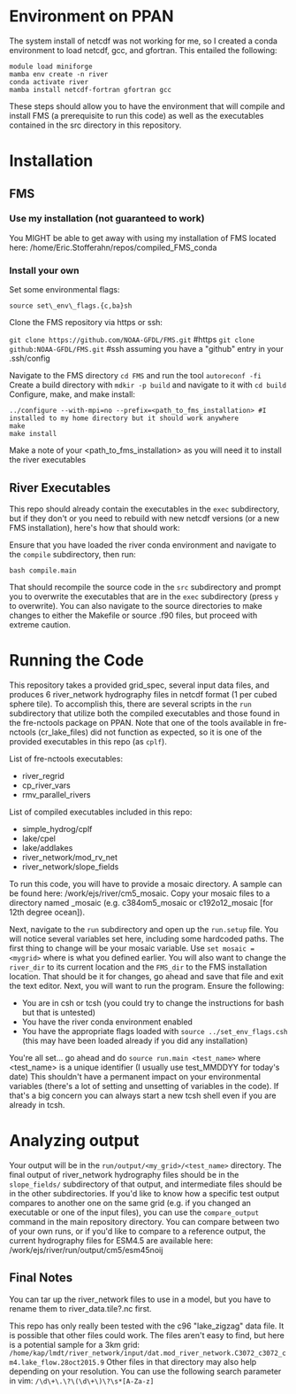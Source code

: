 # Environment on PPAN
The system install of netcdf was not working for me, so I created a conda environment to load netcdf, gcc, and gfortran. This entailed the following:

```
module load miniforge
mamba env create -n river
conda activate river
mamba install netcdf-fortran gfortran gcc
```

These steps should allow you to have the environment that will compile and install FMS (a prerequisite to run this code) as well as the executables contained in the src directory in this repository.

# Installation

## FMS

### Use my installation (not guaranteed to work)
You MIGHT be able to get away with using my installation of FMS located here: /home/Eric.Stofferahn/repos/compiled\_FMS\_conda

### Install your own

Set some environmental flags:

`source set\_env\_flags.{c,ba}sh` 

Clone the FMS repository via https or ssh:

`git clone https://github.com/NOAA-GFDL/FMS.git` #https
`git clone github:NOAA-GFDL/FMS.git` #ssh assuming you have a "github" entry in your .ssh/config

Navigate to the FMS directory `cd FMS` and run the tool `autoreconf -fi`
Create a build directory with `mdkir -p build` and navigate to it with `cd build`
Configure, make, and make install:

```
../configure --with-mpi=no --prefix=<path_to_fms_installation> #I installed to my home directory but it should work anywhere
make
make install
```

Make a note of your \<path\_to\_fms\_installation\> as you will need it to install the river executables

## River Executables

This repo should already contain the executables in the `exec` subdirectory, but if they don't or you need to rebuild with new netcdf versions (or a new FMS installation), here's how that should work:

Ensure that you have loaded the river conda environment and navigate to the `compile` subdirectory, then run:
```
bash compile.main
```

That should recompile the source code in the `src` subdirectory and prompt you to overwrite the executables that are in the `exec` subdirectory (press `y` to overwrite).
You can also navigate to the source directories to make changes to either the Makefile or source .f90 files, but proceed with extreme caution.

# Running the Code

This repository takes a provided grid\_spec, several input data files, and produces 6 river\_network hydrography files in netcdf format (1 per cubed sphere tile).
To accomplish this, there are several scripts in the `run` subdirectory that utilize both the compiled executables and those found in the fre-nctools package on PPAN.
Note that one of the tools available in fre-nctools (cr\_lake\_files) did not function as expected, so it is one of the provided executables in this repo (as `cplf`).

List of fre-nctools executables:

- river\_regrid
- cp\_river\_vars
- rmv\_parallel\_rivers

List of compiled executables included in this repo:

- simple\_hydrog/cplf
- lake/cpel
- lake/addlakes
- river\_network/mod\_rv\_net
- river\_network/slope_fields

To run this code, you will have to provide a mosaic directory. A sample can be found here: /work/ejs/river/cm5\_mosaic.
Copy your mosaic files to a directory named <mygrid>\_mosaic (e.g. c384om5\_mosaic or c192o12\_mosaic [for 12th degree ocean]).

Next, navigate to the `run` subdirectory and open up the `run.setup` file. You will notice several variables set here, including some hardcoded paths.
The first thing to change will be your mosaic variable. Use `set mosaic = <mygrid>` where <mygrid> is what you defined earlier.
You will also want to change the `river_dir` to its current location and the `FMS_dir` to the FMS installation location.
That should be it for changes, go ahead and save that file and exit the text editor.
Next, you will want to run the program. Ensure the following:

- You are in csh or tcsh (you could try to change the instructions for bash but that is untested)
- You have the river conda environment enabled
- You have the appropriate flags loaded with `source ../set_env_flags.csh` (this may have been loaded already if you did any installation)

You're all set... go ahead and do `source run.main <test_name>` where <test\_name> is a unique identifier (I usually use test\_MMDDYY for today's date)
This shouldn't have a permanent impact on your environmental variables (there's a lot of setting and unsetting of variables in the code).
If that's a big concern you can always start a new tcsh shell even if you are already in tcsh.

# Analyzing output

Your output will be in the `run/output/<my_grid>/<test_name>` directory. The final output of river\_network hydrography files should be in the `slope_fields/` subdirectory of that output, and intermediate files should be in the other subdirectories.
If you'd like to know how a specific test output compares to another one on the same grid (e.g. if you changed an executable or one of the input files), you can use the `compare_output` command in the main repository directory.
You can compare between two of your own runs, or if you'd like to compare to a reference output, the current hydrography files for ESM4.5 are available here: /work/ejs/river/run/output/cm5/esm45noij

## Final Notes

You can tar up the river\_network files to use in a model, but you have to rename them to river\_data.tile?.nc first.

This repo has only really been tested with the c96 "lake\_zigzag" data file. It is possible that other files could work.
The files aren't easy to find, but here is a potential sample for a 3km grid: `/home/kap/lmdt/river_network/input/dat.mod_river_network.C3072_c3072_cm4.lake_flow.28oct2015.9`
Other files in that directory may also help depending on your resolution. You can use the following search parameter in vim: `/\d\+\.\?\(\d\+\)\?\s*[A-Za-z]`
